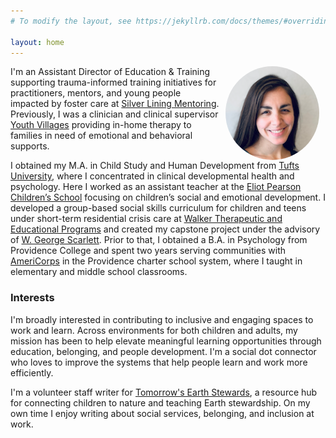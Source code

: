 ```yaml
---
# To modify the layout, see https://jekyllrb.com/docs/themes/#overriding-theme-defaults

layout: home
---
```


<img align='right' height='150' width='150' style="padding:0px 10px 0px 10px; border-radius: 50%" src="./assets/Leah.png"/>

I'm an Assistant Director of Education & Training supporting trauma-informed training initiatives for practitioners, mentors, and young people impacted by foster care at [Silver Lining Mentoring](https://www.silverliningmentoring.org/). Previously, I was a clinician and clinical supervisor [Youth Villages](https://www.youthvillages.org/) providing in-home therapy to families in need of emotional and behavioral supports.

I obtained my M.A. in Child Study and Human Development from [Tufts University](https://as.tufts.edu/epcshd/), where I concentrated in clinical developmental health and psychology. Here I worked as an assistant teacher at the [Eliot Pearson Children’s School](https://sites.tufts.edu/eliotpearsonchildrensschool/) focusing on children’s social and emotional development. I developed a group-based social skills curriculum for children and teens under short-term residential crisis care at [Walker Therapeutic and Educational Programs](https://www.walkercares.org/) and created my capstone project under the advisory of [W. George Scarlett](). Prior to that, I obtained a B.A. in Psychology from Providence College and spent two years serving communities with [AmeriCorps](https://www.nationalservice.gov/programs/americorps) in the Providence charter school system, where I taught in elementary and middle school classrooms.

### Interests

I'm broadly interested in contributing to inclusive and engaging spaces to work and learn. Across environments for both children and adults, my mission has been to help elevate meaningful learning opportunities through education, belonging, and people development. I'm a social dot connector who loves to improve the systems that help people learn and work more efficiently.

I'm a volunteer staff writer for [Tomorrow's Earth Stewards](https://sites.tufts.edu/earthstewards/about/), a resource hub for connecting children to nature and teaching Earth stewardship. On my own time I enjoy writing about social services, belonging, and inclusion at work. 